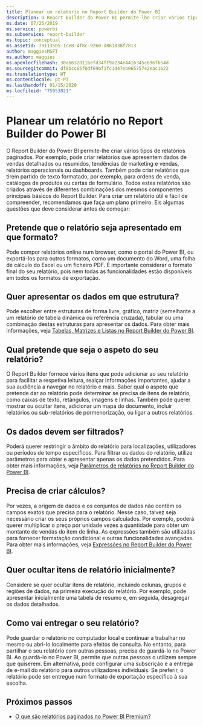 ```yaml
---
title: Planear um relatório no Report Builder do Power BI
description: O Report Builder do Power BI permite-lhe criar vários tipos de relatórios paginados. Para criar um relatório útil e fácil de compreender, recomendamos que faça um plano primeiro.
ms.date: 07/25/2019
ms.service: powerbi
ms.subservice: report-builder
ms.topic: conceptual
ms.assetid: 79113505-1ce8-4f8c-9260-d861838f7813
author: maggiesMSFT
ms.author: maggies
ms.openlocfilehash: 30ab632d11befd34ff9a234e441b345c696fb54d
ms.sourcegitcommit: df8bcc65f0df69bf1fc1d47eb06575742eac1622
ms.translationtype: HT
ms.contentlocale: pt-PT
ms.lasthandoff: 01/15/2020
ms.locfileid: "75953821"
---
```

# <a name="planning-a-report-in-power-bi-report-builder"></a>Planear um relatório no Report Builder do Power BI

O Report Builder do Power BI permite-lhe criar vários tipos de relatórios paginados. Por exemplo, pode criar relatórios que apresentem dados de vendas detalhados ou resumidos, tendências de marketing e vendas, relatórios operacionais ou dashboards. Também pode criar relatórios que tirem partido de texto formatado, por exemplo, para ordens de venda, catálogos de produtos ou cartas de formulário. Todos estes relatórios são criados através de diferentes combinações dos mesmos componentes principais básicos do Report Builder. Para criar um relatório útil e fácil de compreender, recomendamos que faça um plano primeiro. Eis algumas questões que deve considerar antes de começar:  
  
## <a name="in-what-format-do-you-want-the-report-to-appear"></a>Pretende que o relatório seja apresentado em que formato?
  
Pode compor relatórios online num browser, como o portal do Power BI, ou exportá-los para outros formatos, como um documento do Word, uma folha de cálculo do Excel ou um ficheiro PDF. É importante considerar o formato final do seu relatório, pois nem todas as funcionalidades estão disponíveis em todos os formatos de exportação. 
  
## <a name="in-what-structure-do-you-want-to-present-the-data"></a>Quer apresentar os dados em que estrutura?
  
Pode escolher entre estruturas de forma livre, gráfico, matriz (semelhante a um relatório de tabela dinâmica ou referência cruzada), tabular ou uma combinação destas estruturas para apresentar os dados. Para obter mais informações, veja [Tabelas, Matrizes e Listas no Report Builder do Power BI](report-builder-tables-matrices-lists.md).  
  
## <a name="how-do-you-want-your-report-to-look"></a>Qual pretende que seja o aspeto do seu relatório?
  
O Report Builder fornece vários itens que pode adicionar ao seu relatório para facilitar a respetiva leitura, realçar informações importantes, ajudar a sua audiência a navegar no relatório e mais. Saber qual o aspeto que pretende dar ao relatório pode determinar se precisa de itens de relatório, como caixas de texto, retângulos, imagens e linhas. Também pode querer mostrar ou ocultar itens, adicionar um mapa do documento, incluir relatórios ou sub-relatórios de pormenorização, ou ligar a outros relatórios.   
  
## <a name="should-the-data-be-filtered"></a>Os dados devem ser filtrados?
  
Poderá querer restringir o âmbito do relatório para localizações, utilizadores ou períodos de tempo específicos. Para filtrar os dados do relatório, utilize parâmetros para obter e apresentar apenas os dados pretendidos. Para obter mais informações, veja [Parâmetros de relatórios no Report Builder do Power BI](paginated-reports-parameters.md).  
  
## <a name="do-you-need-to-create-calculations"></a>Precisa de criar cálculos? 
  
Por vezes, a origem de dados e os conjuntos de dados não contêm os campos exatos que precisa para o relatório. Nesse caso, talvez seja necessário criar os seus próprios campos calculados. Por exemplo, poderá querer multiplicar o preço por unidade vezes a quantidade para obter um montante de vendas do item de linha. As expressões também são utilizadas para fornecer formatação condicional e outras funcionalidades avançadas. Para obter mais informações, veja [Expressões no Report Builder do Power BI](report-builder-expressions.md).  
  
## <a name="do-you-want-to-hide-report-items-initially"></a>Quer ocultar itens de relatório inicialmente?
  
Considere se quer ocultar itens de relatório, incluindo colunas, grupos e regiões de dados, na primeira execução do relatório. Por exemplo, pode apresentar inicialmente uma tabela de resumo e, em seguida, desagregar os dados detalhados. 
  
## <a name="how-are-you-going-to-deliver-your-report"></a>Como vai entregar o seu relatório?  
  
Pode guardar o relatório no computador local e continuar a trabalhar no mesmo ou abri-lo localmente para efeitos de consulta. No entanto, para partilhar o seu relatório com outras pessoas, precisa de guardá-lo no Power BI. Ao guardá-lo no Power BI, permite que outras pessoas o utilizem sempre que quiserem. Em alternativa, pode configurar uma subscrição e a entrega de e-mail do relatório para outros utilizadores individuais. Se preferir, o relatório pode ser entregue num formato de exportação específico à sua escolha. 
  
## <a name="next-steps"></a>Próximos passos

- [O que são relatórios paginados no Power BI Premium?](paginated-reports-report-builder-power-bi.md)
